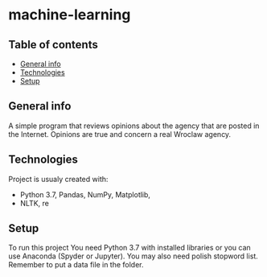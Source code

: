 # machine-learning
## Table of contents
* [General info](#general-info)
* [Technologies](#technologies)
* [Setup](#setup)


## General info

A simple program that reviews opinions about the agency that are posted in the Internet. 
Opinions are true and concern a real Wroclaw agency.

## Technologies
Project is usualy created with:
* Python 3.7, Pandas, NumPy, Matplotlib,
* NLTK, re

## Setup
To run this project You need Python 3.7 with installed libraries or you can use Anaconda (Spyder or Jupyter).
You may also need polish stopword list.
Remember to put a data file in the folder.



